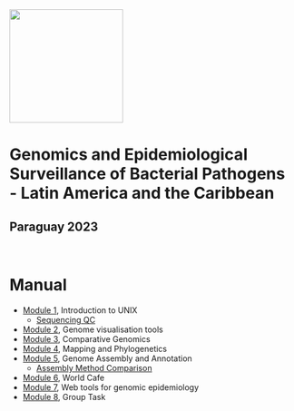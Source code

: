 <img src="https://coursesandconferences.wellcomeconnectingscience.org/wp-content/themes/wcc_courses_and_conferences/dist/assets/svg/logo.svg" width="200" height="200">

# Genomics and Epidemiological Surveillance of Bacterial Pathogens - Latin America and the Caribbean
## Paraguay 2023

<br>

# Manual

- [Module 1](https://github.com/WCSCourses/GenEpiLAC2023/blob/main/Manuals/Intro_to_Linux/Intro_to_Linux.md), Introduction to UNIX
  - [Sequencing QC](https://github.com/WCSCourses/GenEpiLAC2023/blob/main/Manuals/Sequencing%26QC/Sequencing%26QC.md)
- [Module 2](https://github.com/WCSCourses/GenEpiLAC2023/blob/main/Manuals/Genome_visualisation_tools/Genome_visualisation_tools.md), Genome visualisation tools
- [Module 3](), Comparative Genomics
- [Module 4](https://github.com/WCSCourses/GenEpiLAC2023/blob/main/Manuals/Mapping_and_Phylogenetics/Mapping%2BPhylo.md), Mapping and Phylogenetics
- [Module 5](), Genome Assembly and Annotation
  - [Assembly Method Comparison](https://github.com/WCSCourses/GenEpiLAC2023/blob/main/Manuals/Assembly_method_comparison/Assembly_method_comparison.md) 
- [Module 6](), World Cafe
- [Module 7](), Web tools for genomic epidemiology
- [Module 8](https://github.com/WCSCourses/GenEpiLAC2023/commit/d4d96c75b579e5f5a90312b15e09609a0db25a5b), Group Task


